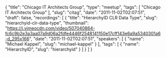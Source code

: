 {
  "title": "Chicago IT Architects Group",
  "type": "meetup",
  "tags": [
    "Chicago IT Architects Group"
  ],
  "slug": "citag",
  "date": "2011-11-02T02:07:51",
  "draft": false,
  "recordings": [
    {
      "title": "HierarchyID CLR Data Type",
      "slug": "hierarchyid-clr-data-type",
      "thumbnail": "https://i.vimeocdn.com/video/507040864-fc6c9b2e3a3aa07a9d06a2fdfe4446f2548141150e17cff143e6a9a5340301a6-d_295x166",
      "date": "2011-11-02T02:07:51",
      "speakers": [
        {
          "name": "Michael Kappel",
          "slug": "michael-kappel"
        }
      ],
      "tags": [
        {
          "name": "HierarchyID",
          "slug": "hierarchyid"
        }
      ]
    }
  ]
}